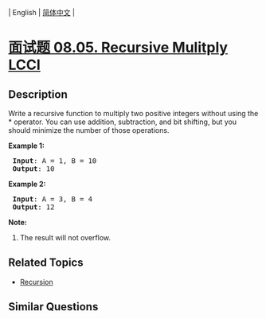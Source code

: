 
| English | [简体中文](README.md) |

# [面试题 08.05. Recursive Mulitply LCCI](https://leetcode-cn.com/problems/recursive-mulitply-lcci/)

## Description

<p>Write a recursive function to multiply two positive integers without using the * operator. You can use addition, subtraction, and bit shifting, but you should minimize the number of those operations.</p>

<p><strong>Example 1:</strong></p>

<pre>
<strong> Input</strong>: A = 1, B = 10
<strong> Output</strong>: 10
</pre>

<p><strong>Example 2:</strong></p>

<pre>
<strong> Input</strong>: A = 3, B = 4
<strong> Output</strong>: 12
</pre>

<p><strong>Note:</strong></p>

<ol>
	<li>The result will not overflow.</li>
</ol>


## Related Topics

- [Recursion](https://leetcode-cn.com/tag/recursion)

## Similar Questions


